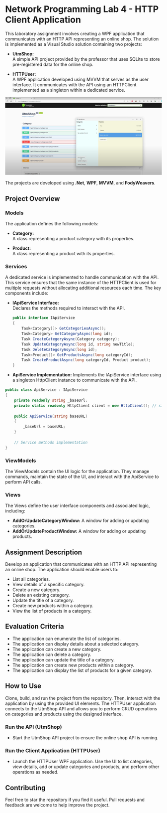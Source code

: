 # Network Programming Lab 4 - HTTP Client Application

This laboratory assignment involves creating a WPF application that communicates with an HTTP API representing an online shop. The solution is implemented as a Visual Studio solution containing two projects:

- **UtmShop:**  
  A simple API project provided by the professor that uses SQLite to store pre-registered data for the online shop.

- **HTTPUser:**  
  A WPF application developed using MVVM that serves as the user interface. It communicates with the API using an HTTPClient implemented as a singleton within a dedicated service.

<p align="center">
  <img src="https://github.com/DoruApareci/NetworkProgrammingTUM/blob/main/Lab4/Images/UTMShop.png" alt="Main App UI"/>
</p>

The projects are developed using **.Net**, **WPF**, **MVVM**, and **FodyWeavers**.

## Project Overview

### Models

The application defines the following models:

- **Category:**  
  A class representing a product category with its properties.

- **Product:**  
  A class representing a product with its properties.

### Services

A dedicated service is implemented to handle communication with the API. This service ensures that the same instance of the HTTPClient is used for multiple requests without allocating additional resources each time. The key components include:

- **IApiService Interface:**  
  Declares the methods required to interact with the API.

  ```csharp
  public interface IApiService
  {
      Task<Category[]> GetCategoriesAsync();
      Task<Category> GetCategoryAsync(long id);
      Task CreateCategoryAsync(Category category);
      Task UpdateCategoryAsync(long id, string newTitle);
      Task DeleteCategoryAsync(long id);
      Task<Product[]> GetProductsAsync(long categoryId);
      Task CreateProductAsync(long categoryId, Product product);
  }
    ```

    
- **ApiService Implementation:**
Implements the IApiService interface using a singleton HttpClient instance to communicate with the API.

```csharp
public class ApiService : IApiService
{
    private readonly string _baseUrl;
    private static readonly HttpClient client = new HttpClient(); // singleton

    public ApiService(string baseURL)
    {
        _baseUrl = baseURL;
    }

    // Service methods implementation
}
```

### ViewModels
The ViewModels contain the UI logic for the application. They manage commands, maintain the state of the UI, and interact with the ApiService to perform API calls.

### Views

The Views define the user interface components and associated logic, including:
 - **AddOrUpdateCategoryWindow:**
A window for adding or updating categories.
 - **AddOrUpdateProductWindow:**
A window for adding or updating products.


## Assignment Description
Develop an application that communicates with an HTTP API representing an online shop. The application should enable users to:
- List all categories.
- View details of a specific category.
- Create a new category.
- Delete an existing category.
- Update the title of a category.
- Create new products within a category.
- View the list of products in a category.
## Evaluation Criteria
- The application can enumerate the list of categories.
- The application can display details about a selected category.
- The application can create a new category.
- The application can delete a category.
- The application can update the title of a category.
- The application can create new products within a category.
- The application can display the list of products for a given category.

## How to Use

Clone, build, and run the project from the repository. Then, interact with the application by using the provided UI elements. The HTTPUser application connects to the UtmShop API and allows you to perform CRUD operations on categories and products using the designed interface.

### **Run the API (UtmShop)**

- Start the UtmShop API project to ensure the online shop API is running.

### **Run the Client Application (HTTPUser)**

- Launch the HTTPUser WPF application. Use the UI to list categories, view details, add or update categories and products, and perform other operations as needed.



## Contributing

Feel free to star the repository if you find it useful. Pull requests and feedback are welcome to help improve the project.